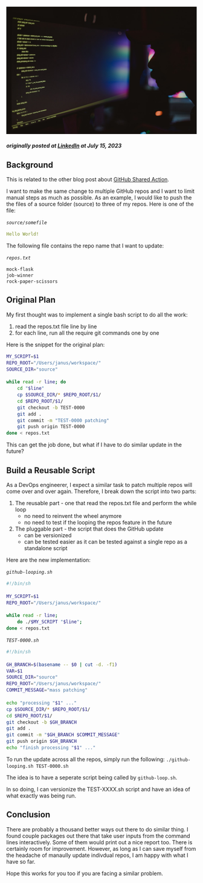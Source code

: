 ![Servers](../../assets/tech-blog/devops/github-multi-repo-update/pexels-alberlan-barros-16018144.jpg)

##### originally posted at [LinkedIn](https://www.linkedin.com/pulse/github-multi-repos-update-janus-chung) at July 15, 2023

## Background

This is related to the other blog post about [GitHub Shared Action](./github-shared-action.md).

I want to make the same change to multiple GitHub repos and I want to limit manual steps as much as possible. As an example, I would like to push the the files of a source folder (source) to three of my repos. Here is one of the file:

_`source/somefile`_
``` yaml
Hello World!
```

The following file contains the repo name that I want to update:

_`repos.txt`_

```
mock-flask
job-winner
rock-paper-scissors
```

## Original Plan

My first thought was to implement a single bash script to do all the work:

1. read the repos.txt file line by line
1. for each line, run all the require git commands one by one

Here is the snippet for the original plan:

``` bash
MY_SCRIPT=$1
REPO_ROOT="/Users/janus/workspace/"
SOURCE_DIR="source"

while read -r line; do
    cd "$line"
    cp $SOURCE_DIR/* $REPO_ROOT/$1/
    cd $REPO_ROOT/$1/
    git checkout -b TEST-0000
    git add .
    git commit -m "TEST-0000 patching"
    git push origin TEST-0000
done < repos.txt

```

This can get the job done, but what if I have to do similar update in the future?


## Build a Reusable Script

As a DevOps engineerer, I expect a similar task to patch multiple repos will come over and over again. Therefore, I break down the script into two parts:

1. The reusable part - one that read the repos.txt file and perform the while loop
    - no need to reinvent the wheel anymore
    - no need to test if the looping the repos feature in the future
1. The pluggable part - the script that does the GitHub update
    - can be versionized
    - can be tested easier as it can be tested against a single repo as a standalone script

Here are the new implementation:

_`github-looping.sh`_
``` bash
#!/bin/sh

MY_SCRIPT=$1
REPO_ROOT="/Users/janus/workspace/"

while read -r line; 
    do ./$MY_SCRIPT "$line"; 
done < repos.txt
```

_`TEST-0000.sh`_
``` bash
#!/bin/sh

GH_BRANCH=$(basename -- $0 | cut -d. -f1)
VAR=$1
SOURCE_DIR="source"
REPO_ROOT="/Users/janus/workspace/"
COMMIT_MESSAGE="mass patching"

echo "processing "$1" ..."
cp $SOURCE_DIR/* $REPO_ROOT/$1/
cd $REPO_ROOT/$1/
git checkout -b $GH_BRANCH
git add .
git commit -m "$GH_BRANCH $COMMIT_MESSAGE"
git push origin $GH_BRANCH
echo "finish processing "$1" ..."
```

To run the update across all the repos, simply run the following:
`./github-looping.sh TEST-0000.sh`

The idea is to have a seperate script being called by `github-loop.sh`. 

In so doing, I can versionize the TEST-XXXX.sh script and have an idea of what exactly was being run.


## Conclusion

There are probably a thousand better ways out there to do similar thing. I found couple packages out there that take user inputs from the command lines interactively. Some of them would print out a nice report too. There is certainly room for improvement. However, as long as I can save myself from the headache of manaully update indivdual repos, I am happy with what I have so far.

Hope this works for you too if you are facing a similar problem.